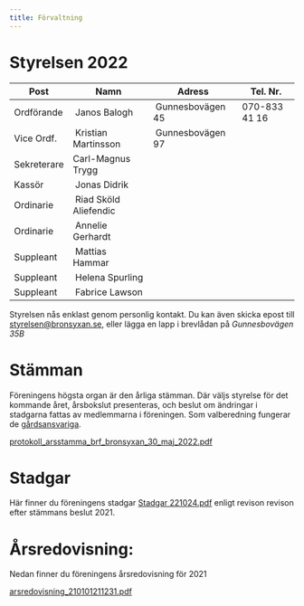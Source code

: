 ```yaml
---
title: Förvaltning
---
```


Styrelsen 2022
================

| Post        | Namn                  | Adress            | Tel. Nr.      | 
|-------------|---------------------  |-------------------|---------------|
| Ordförande  | Janos Balogh          | Gunnesbovägen 45  | 070-833 41 16 |
| Vice Ordf.  | Kristian Martinsson   | Gunnesbovägen 97  |               |
| Sekreterare | Carl-Magnus Trygg     |                   |               |
| Kassör      | Jonas Didrik          |                   |               |
| Ordinarie   | Riad Sköld Aliefendic |                   |               |
| Ordinarie   | Annelie Gerhardt      |                   |               |
| Suppleant   | Mattias Hammar        |                   |               |
| Suppleant   | Helena Spurling       |                   |               |
| Suppleant   | Fabrice Lawson        |                   |               |

Styrelsen nås enklast genom personlig kontakt. Du kan även skicka epost till styrelsen@bronsyxan.se, eller lägga en lapp i brevlådan på *Gunnesbovägen 35B*



Stämman 
===================

Föreningens högsta organ är den årliga stämman. Där väljs styrelse för det kommande året, årsbokslut presenteras, och beslut om ändringar i stadgarna fattas av medlemmarna i föreningen. Som valberedning fungerar de [gårdsansvariga](./yards.html).

[protokoll_arsstamma_brf_bronsyxan_30_maj_2022.pdf](https://github.com/zaceno/bronsyxan/files/9564552/protokoll_arsstamma_brf_bronsyxan_30_maj_2022.pdf)

Stadgar
==========

Här finner du föreningens stadgar [Stadgar 221024.pdf](https://github.com/zaceno/bronsyxan/files/9866442/Stadgar.221024.pdf) enligt revison revison efter stämmans beslut 2021.


Årsredovisning:
===============
Nedan finner du föreningens årsredovisning för 2021

[arsredovisning_210101211231.pdf](https://github.com/zaceno/bronsyxan/files/9564516/arsredovisning_210101211231.pdf)




